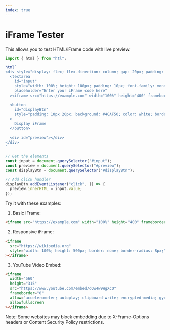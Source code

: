 ```yaml
---
index: true
---
```


# iFrame Tester

This allows you to test HTML/iFrame code with live preview.

```js
import { html } from "htl";
```

```js
html`
<div style="display: flex; flex-direction: column; gap: 20px; padding: 20px;">
  <textarea
    id="input"
    style="width: 100%; height: 100px; padding: 10px; font-family: monospace;"
    placeholder="Enter your iFrame code here"
  ><iframe src="https://example.com" width="100%" height="400" frameborder="0"></iframe></textarea>
  
  <button 
    id="displayBtn"
    style="padding: 10px 20px; background: #4CAF50; color: white; border: none; border-radius: 4px; cursor: pointer;"
  >
    Display iFrame
  </button>
  
  <div id="preview"></div>
</div>
`
```

```js
// Get the elements
const input = document.querySelector("#input");
const preview = document.querySelector("#preview");
const displayBtn = document.querySelector("#displayBtn");

// Add click handler
displayBtn.addEventListener("click", () => {
  preview.innerHTML = input.value;
});
```

Try it with these examples:

1. Basic iFrame:
```html
<iframe src="https://example.com" width="100%" height="400" frameborder="0"></iframe>
```

2. Responsive iFrame:
```html
<iframe 
  src="https://wikipedia.org" 
  style="width: 100%; height: 500px; border: none; border-radius: 8px;"
></iframe>
```

3. YouTube Video Embed:
```html
<iframe 
  width="560" 
  height="315" 
  src="https://www.youtube.com/embed/dQw4w9WgXcQ" 
  frameborder="0" 
  allow="accelerometer; autoplay; clipboard-write; encrypted-media; gyroscope; picture-in-picture" 
  allowfullscreen
></iframe>
```

Note: Some websites may block embedding due to X-Frame-Options headers or Content Security Policy restrictions.
